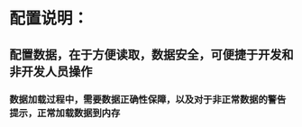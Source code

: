 # 配置说明：

## 配置数据，在于方便读取，数据安全，可便捷于开发和非开发人员操作
### 数据加载过程中，需要数据正确性保障，以及对于非正常数据的警告提示，正常加载数据到内存

<!--

resource load interface:

type ICommonConfig interface {
	ComfireAct(data interface{}) (errlist []string)
	DataRWAct(data interface{}) (errlist []string)
}

use for example with templateconfig.go

you can use tool explore exls for config struct.
tool link: 
    xExcel2x: https://github.com/Peakchen/xExcel2x
    xExport4Go: https://github.com/Peakchen/xExport4Go
    
-->

<!-- 
    serverConfig:  服务器相关配置
    LogicConfig:   逻辑相关配置
-->